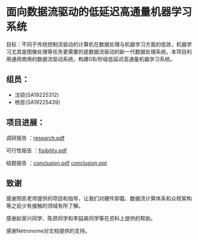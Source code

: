 # 面向数据流驱动的低延迟高通量机器学习系统

目标：不同于传统控制流驱动的计算机在数据处理与机器学习方面的低效，机器学习尤其是图像处理等任务更需要的是数据流驱动的新一代数据处理系统。本项目利用通用商用的数据流驱动系统，构建GB/秒级低延迟高通量机器学习系统。

## 组员：

- 沈硕(SA19225312)
- 杨哲(SA19225439)

## 项目进展：

调研报告    	：[research.pdf](docs/research.pdf)

可行性报告	：[fisibility.pdf](docs/feasibility.pdf)

结题报告    	：[conclusion.pdf](docs/conclusion.pdf)
					  	 [conclusion.ppt](docs/conclusion.pptx)


## 致谢

感谢邢凯老师提供的项目和指导，让我们对硬件卸载、数据流计算体系和众核架构等之前少有接触的领域有所了解。

感谢赵家兴同学、陈昂同学和李喆昊同学等在资料上提供的帮助。

感谢Netronome对文档提供的支持。

